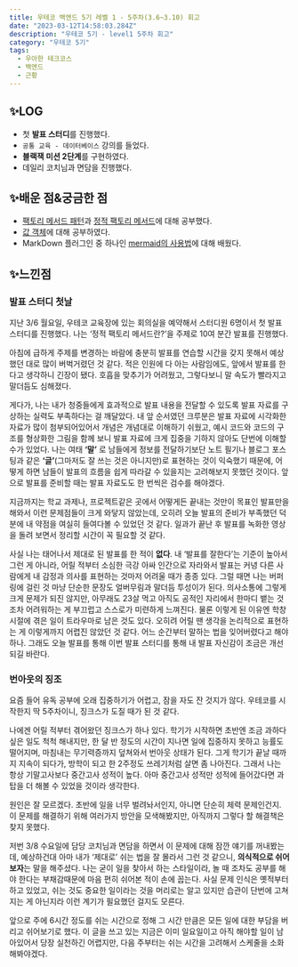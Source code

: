 ```yaml
---
title: 우테코 백엔드 5기 레벨 1 - 5주차(3.6~3.10) 회고
date: "2023-03-12T14:58:03.284Z"
description: "우테코 5기 - level1 5주차 회고"
category: "우테코 5기"
tags:
  - 우아한 테크코스
  - 백엔드
  - 근황
---
```


## ✨LOG

- 첫 **발표 스터디**를 진행했다.
- `공통 교육 - 데이터베이스` 강의를 들었다.
- **블랙잭 미션 2단계**를 구현하였다.
- 데일리 코치님과 면담을 진행했다.

## ✨배운 점&궁금한 점

- [팩토리 메서드 패턴](<https://amaran-th.github.io/%EB%94%94%EC%9E%90%EC%9D%B8%20%ED%8C%A8%ED%84%B4/[%EB%94%94%EC%9E%90%EC%9D%B8%20%ED%8C%A8%ED%84%B4]%20Factory%20Method%20Pattern(%ED%8C%A9%ED%86%A0%EB%A6%AC%20%EB%A9%94%EC%84%9C%EB%93%9C%20%ED%8C%A8%ED%84%B4)/>)과 [정적 팩토리 메서드](https://amaran-th.github.io/Java/[Java]%20%EC%A0%95%EC%A0%81%20%ED%8C%A9%ED%86%A0%EB%A6%AC%20%EB%A9%94%EC%84%9C%EB%93%9C%EB%9E%80/)에 대해 공부했다.
- [값 객체](<https://amaran-th.github.io/Java/[Java]%20VO(Value%20Object)%EB%9E%80/>)에 대해 공부하였다.
- MarkDown 플러그인 중 하나인 [mermaid의 사용법](https://amaran-th.github.io/%EC%A3%BC%EC%A0%80%EB%A6%AC%EC%A3%BC%EC%A0%80%EB%A6%AC/[Markdown]%20mermaid%EB%A1%9C%20UML%20%EB%A7%8C%EB%93%A4%EA%B8%B0/)에 대해 배웠다.

## ✨느낀점

### 발표 스터디 첫날

지난 3/6 월요일, 우테코 교육장에 있는 회의실을 예약해서 스터디원 6명이서 첫 발표 스터디를 진행했다. 나는 ‘정적 팩토리 메서드란?’을 주제로 10여 분간 발표를 진행했다.

아침에 급하게 주제를 변경하는 바람에 충분히 발표를 연습할 시간을 갖지 못해서 예상했던 대로 많이 버벅거렸던 것 같다. 적은 인원에 다 아는 사람임에도, 앞에서 발표를 한다고 생각하니 긴장이 됐다. 호흡을 맞추기가 어려웠고, 그렇다보니 말 속도가 빨라지고 말더듬도 심해졌다.

게다가, 나는 내가 청중들에게 효과적으로 발표 내용을 전달할 수 있도록 발표 자료를 구상하는 실력도 부족하다는 걸 깨달았다. 내 앞 순서였던 크루분은 발표 자료에 시각화한 자료가 많이 첨부되어있어서 개념은 개념대로 이해하기 쉬웠고, 예시 코드와 코드의 구조를 형상화한 그림을 함께 보니 발표 자료에 크게 집중을 기하지 않아도 단번에 이해할 수가 있었다. 나는 여태 **‘말’** 로 남들에게 정보를 전달하기보단 노트 필기나 블로그 포스팅과 같은 **‘글’**(그마저도 잘 쓰는 것은 아니지만)로 표현하는 것이 익숙했기 때문에, 어떻게 하면 남들이 발표의 흐름을 쉽게 따라갈 수 있을지는 고려해보지 못했던 것이다. 앞으로 발표를 준비할 때는 발표 자료도도 한 번씩은 검수를 해야겠다.

지금까지는 학교 과제나, 프로젝트같은 곳에서 어떻게든 끝내는 것만이 목표인 발표만을 해와서 이런 문제점들이 크게 와닿지 않았는데, 오히려 오늘 발표의 준비가 부족했던 덕분에 내 약점을 여실히 들여다볼 수 있었던 것 같다. 일과가 끝난 후 발표를 녹화한 영상을 돌려 보면서 정리할 시간이 꼭 필요할 것 같다.

사실 나는 태어나서 제대로 된 발표를 한 적이 **없다**. 내 ‘발표를 잘한다’는 기준이 높아서 그런 게 아니라, 어릴 적부터 소심한 극강 아싸 인간으로 자라와서 발표는 커녕 다른 사람에게 내 감정과 의사를 표현하는 것마저 어려울 때가 종종 있다. 그럴 때면 나는 버퍼링에 걸린 것 마냥 단순한 문장도 얼버무림과 말더듬 투성이가 된다. 의사소통에 그렇게 크게 문제가 되진 않지만, 아무래도 23살 먹고 아직도 공적인 자리에서 한마디 뱉는 것조차 어려워하는 게 부끄럽고 스스로가 미련하게 느껴진다. 물론 이렇게 된 이유엔 학창 시절에 겪은 일이 트라우마로 남은 것도 있다. 오히려 어릴 땐 생각을 논리적으로 표현하는 게 이렇게까지 어렵진 않았던 것 같다. 어느 순간부터 말하는 법을 잊어버렸다고 해야 하나. 그래도 오늘 발표를 통해 이번 발표 스터디를 통해 내 발표 자신감이 조금은 개선되길 바란다.

### 번아웃의 징조

요즘 들어 유독 공부에 오래 집중하기가 어렵고, 잠을 자도 잔 것지가 않다. 우테코를 시작한지 딱 5주차이니, 징크스가 도질 때가 된 것 같다.

나에겐 어릴 적부터 겪어왔던 징크스가 하나 있다. 학기가 시작하면 초반엔 조금 과하다 싶은 일도 척척 해내지만, 한 달 반 정도의 시간이 지나면 일에 집중하지 못하고 능률도 떨어지며, 마침내는 무기력증까지 덮쳐와서 번아웃 상태가 된다. 그게 학기가 끝날 때까지 지속이 되다가, 방학이 되고 한 2주정도 쓰레기처럼 살면 좀 나아진다. 그래서 나는 항상 기말고사보다 중간고사 성적이 높다. 아마 중간고사 성적만 성적에 들어갔다면 과탑을 더 해볼 수 있었을 것이라 생각한다.

원인은 잘 모르겠다. 초반에 일을 너무 벌려놔서인지, 아니면 단순히 체력 문제인건지. 이 문제를 해결하기 위해 여러가지 방안을 모색해봤지만, 아직까지 그렇다 할 해결책은 찾지 못했다.

저번 3/8 수요일에 담당 코치님과 면담을 하면서 이 문제에 대해 잠깐 얘기를 꺼내봤는데, 예상하건대 아마 내가 ‘제대로’ 쉬는 법을 잘 몰라서 그런 것 같으니, **의식적으로 쉬어보자**는 말을 해주셨다. 나는 굳이 일을 찾아서 하는 스타일이라, 놀 때 조차도 공부를 해야 한다는 부채감때문에 마음 편히 쉬어본 적이 손에 꼽는다. 사실 문제 인식은 옛적부터 하고 있었고, 쉬는 것도 중요한 일이라는 것을 머리로는 알고 있지만 습관이 단번에 고쳐지는 게 아닌지라 이런 계기가 필요했던 걸지도 모른다.

앞으로 주에 6시간 정도를 쉬는 시간으로 정해 그 시간 만큼은 모든 일에 대한 부담을 버리고 쉬어보기로 했다. 이 글을 쓰고 있는 지금은 이미 일요일이고 아직 해야할 일이 남아있어서 당장 실천하긴 어렵지만, 다음 주부터는 쉬는 시간을 고려해서 스케줄을 소화해봐야겠다.

